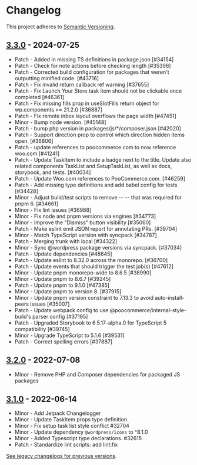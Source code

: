 # Changelog 

This project adheres to [Semantic Versioning](https://semver.org/spec/v2.0.0.html).

## [3.3.0](https://www.npmjs.com/package/@poocommerce/experimental/v/3.3.0) - 2024-07-25 

-   Patch - Added in missing TS definitions in package.json [#34154]
-   Patch - Check for note actions before checking length [#35396]
-   Patch - Corrected build configuration for packages that weren't outputting minified code. [#43716]
-   Patch - Fix invalid return callback ref warning [#37655]
-   Patch - Fix Launch Your Store task item should not be clickable once completed [#46361]
-   Patch - Fix missing fills prop in useSlotFills return object for wp.components >= 21.2.0 [#36887]
-   Patch - Fix remote inbox layout overflows the page width [#47451]
-   Minor - Bump node version. [#45148]
-   Patch - bump php version in packages/js/*/composer.json [#42020]
-   Patch - Support direction prop to control which direction hidden items open. [#36806]
-   Patch - update references to poocommerce.com to now reference woo.com [#41241]
-   Patch - Update TaskItem to include a badge next to the title. Update also related components TaskList and SetupTaskList, as well as docs, storybook, and tests. [#40034]
-   Patch - Update Woo.com references to PooCommerce.com. [#46259]
-   Patch - Add missing type definitions and add babel config for tests [#34428]
-   Minor - Adjust build/test scripts to remove -- -- that was required for pnpm 6. [#34661]
-   Minor - Fix lint issues [#36988]
-   Minor - Fix node and pnpm versions via engines [#34773]
-   Minor - Improve the "Dismiss" button visibility [#35060]
-   Patch - Make eslint emit JSON report for annotating PRs. [#39704]
-   Minor - Match TypeScript version with syncpack [#34787]
-   Patch - Merging trunk with local [#34322]
-   Minor - Sync @wordpress package versions via syncpack. [#37034]
-   Patch - Update dependencies [#48645]
-   Patch - Update eslint to 8.32.0 across the monorepo. [#36700]
-   Patch - Update events that should trigger the test job(s) [#47612]
-   Minor - Update pnpm monorepo-wide to 8.6.5 [#38990]
-   Minor - Update pnpm to 8.6.7 [#39245]
-   Patch - Update pnpm to 9.1.0 [#47385]
-   Minor - Update pnpm to version 8. [#37915]
-   Minor - Update pnpm version constraint to 7.13.3 to avoid auto-install-peers issues [#35007]
-   Patch - Update webpack config to use @poocommerce/internal-style-build's parser config [#37195]
-   Patch - Upgraded Storybook to 6.5.17-alpha.0 for TypeScript 5 compatibility [#39745]
-   Minor - Upgrade TypeScript to 5.1.6 [#39531]
-   Patch - Correct spelling errors [#37887]

## [3.2.0](https://www.npmjs.com/package/@poocommerce/experimental/v/3.2.0) - 2022-07-08 

-   Minor - Remove PHP and Composer dependencies for packaged JS packages

## [3.1.0](https://www.npmjs.com/package/@poocommerce/experimental/v/3.1.0) - 2022-06-14 

-   Minor - Add Jetpack Changelogger
-   Minor - Update TaskItem props type definition.
-   Minor - Fix setup task list style conflict #32704
-   Minor - Update dependency `@wordpress/icons` to ^8.1.0
-   Minor - Added Typescript type declarations. #32615
-   Patch - Standardize lint scripts: add lint:fix

[See legacy changelogs for previous versions](https://github.com/poocommerce/poocommerce/blob/68581955106947918d2b17607a01bdfdf22288a9/packages/js/experimental/CHANGELOG.md).
